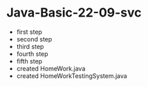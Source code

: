 # Java-Basic-22-09-svc
- first step 
- second step
- third step 
- fourth step
- fifth step
- created HomeWork.java
- created HomeWorkTestingSystem.java
